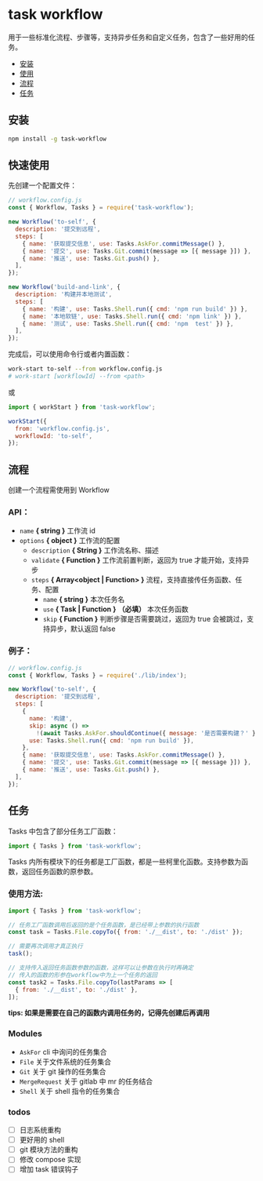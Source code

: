 # task workflow

用于一些标准化流程、步骤等，支持异步任务和自定义任务，包含了一些好用的任务。

- [安装](#安装)
- [使用](#使用)
- [流程](#流程)
- [任务](#任务)

## 安装

```bash
npm install -g task-workflow
```

## 快速使用

先创建一个配置文件：

```javascript
// workflow.config.js
const { Workflow, Tasks } = require('task-workflow');

new Workflow('to-self', {
  description: '提交到远程',
  steps: [
    { name: '获取提交信息', use: Tasks.AskFor.commitMessage() },
    { name: '提交', use: Tasks.Git.commit(message => [{ message }]) },
    { name: '推送', use: Tasks.Git.push() },
  ],
});

new Workflow('build-and-link', {
  description: '构建并本地测试',
  steps: [
    { name: '构建', use: Tasks.Shell.run({ cmd: 'npm run build' }) },
    { name: '本地软链', use: Tasks.Shell.run({ cmd: 'npm link' }) },
    { name: '测试', use: Tasks.Shell.run({ cmd: 'npm  test' }) },
  ],
});
```

完成后，可以使用命令行或者内置函数：

```bash
work-start to-self --from workflow.config.js
# work-start [workflowId] --from <path>
```

或

```javascript
import { workStart } from 'task-workflow';

workStart({
  from: 'workflow.config.js',
  workflowId: 'to-self',
});
```

## 流程

创建一个流程需使用到 Workflow

### API：

- `name` **{ string }** 工作流 id
- `options` **{ object }** 工作流的配置
  - `description` **{ String }** 工作流名称、描述
  - `validate` **{ Function }** 工作流前置判断，返回为 true 才能开始，支持异步
  - `steps` **{ Array<object | Function> }** 流程，支持直接传任务函数、任务、配置
    - `name` **{ string }** 本次任务名
    - `use` **{ Task | Function }** **（必填）** 本次任务函数
    - `skip` **{ Function }** 判断步骤是否需要跳过，返回为 true 会被跳过，支持异步，默认返回 false

### 例子：

```javascript
// workflow.config.js
const { Workflow, Tasks } = require('./lib/index');

new Workflow('to-self', {
  description: '提交到远程',
  steps: [
    {
      name: '构建',
      skip: async () =>
        !(await Tasks.AskFor.shouldContinue({ message: '是否需要构建？' })()),
      use: Tasks.Shell.run({ cmd: 'npm run build' }),
    },
    { name: '获取提交信息', use: Tasks.AskFor.commitMessage() },
    { name: '提交', use: Tasks.Git.commit(message => [{ message }]) },
    { name: '推送', use: Tasks.Git.push() },
  ],
});
```

## 任务

Tasks 中包含了部分任务工厂函数：

```javascript
import { Tasks } from 'task-workflow';
```

Tasks 内所有模块下的任务都是工厂函数，都是一些柯里化函数。支持参数为函数，返回任务函数的原参数。

### 使用方法:

```javascript
import { Tasks } from 'task-workflow';

// 任务工厂函数调用后返回的是个任务函数，是已经带上参数的执行函数
const task = Tasks.File.copyTo({ from: './__dist', to: './dist' });

// 需要再次调用才真正执行
task();

// 支持传入返回任务函数参数的函数，这样可以让参数在执行时再确定
// 传入的函数的形参在workflow中为上一个任务的返回
const task2 = Tasks.File.copyTo(lastParams => [
  { from: './__dist', to: './dist' },
]);
```

**tips: 如果是需要在自己的函数内调用任务的，记得先创建后再调用**

### Modules

- `AskFor` cli 中询问的任务集合
- `File` 关于文件系统的任务集合
- `Git` 关于 git 操作的任务集合
- `MergeRequest` 关于 gitlab 中 mr 的任务结合
- `Shell` 关于 shell 指令的任务集合

### todos

- [ ] 日志系统重构
- [ ] 更好用的 shell
- [ ] git 模块方法的重构
- [ ] 修改 compose 实现
- [ ] 增加 task 错误钩子
